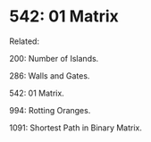 # 542: 01 Matrix

Related: 

200: Number of Islands.

286: Walls and Gates.

542: 01 Matrix.

994: Rotting Oranges.

1091: Shortest Path in Binary Matrix.